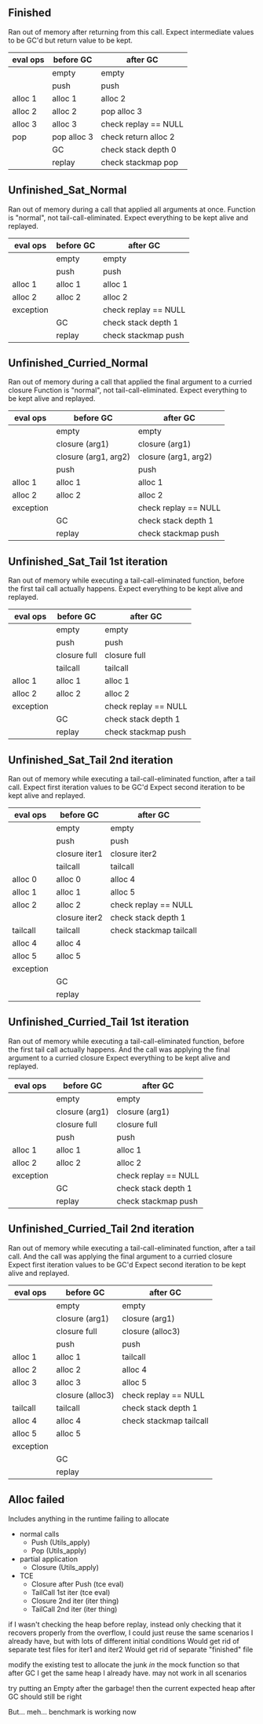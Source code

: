 ## Finished

Ran out of memory after returning from this call.
Expect intermediate values to be GC'd but return value to be kept.

| eval ops | before GC   | after GC             |
| -------- | ----------- | -------------------- |
|          | empty       | empty                |
|          | push        | push                 |
| alloc 1  | alloc 1     | alloc 2              |
| alloc 2  | alloc 2     | pop alloc 3          |
| alloc 3  | alloc 3     | check replay == NULL |
| pop      | pop alloc 3 | check return alloc 2 |
|          | GC          | check stack depth 0  |
|          | replay      | check stackmap pop   |

## Unfinished_Sat_Normal

Ran out of memory during a call that applied all arguments at once.
Function is "normal", not tail-call-eliminated.
Expect everything to be kept alive and replayed.

| eval ops  | before GC | after GC             |
| --------- | --------- | -------------------- |
|           | empty     | empty                |
|           | push      | push                 |
| alloc 1   | alloc 1   | alloc 1              |
| alloc 2   | alloc 2   | alloc 2              |
| exception |           | check replay == NULL |
|           | GC        | check stack depth 1  |
|           | replay    | check stackmap push  |

## Unfinished_Curried_Normal

Ran out of memory during a call that applied the final argument to a curried closure
Function is "normal", not tail-call-eliminated.
Expect everything to be kept alive and replayed.

| eval ops  | before GC            | after GC             |
| --------- | -------------------- | -------------------- |
|           | empty                | empty                |
|           | closure (arg1)       | closure (arg1)       |
|           | closure (arg1, arg2) | closure (arg1, arg2) |
|           | push                 | push                 |
| alloc 1   | alloc 1              | alloc 1              |
| alloc 2   | alloc 2              | alloc 2              |
| exception |                      | check replay == NULL |
|           | GC                   | check stack depth 1  |
|           | replay               | check stackmap push  |

## Unfinished_Sat_Tail 1st iteration

Ran out of memory while executing a tail-call-eliminated function,
before the first tail call actually happens.
Expect everything to be kept alive and replayed.

| eval ops  | before GC    | after GC             |
| --------- | ------------ | -------------------- |
|           | empty        | empty                |
|           | push         | push                 |
|           | closure full | closure full         |
|           | tailcall     | tailcall             |
| alloc 1   | alloc 1      | alloc 1              |
| alloc 2   | alloc 2      | alloc 2              |
| exception |              | check replay == NULL |
|           | GC           | check stack depth 1  |
|           | replay       | check stackmap push  |

## Unfinished_Sat_Tail 2nd iteration

Ran out of memory while executing a tail-call-eliminated function,
after a tail call.
Expect first iteration values to be GC'd
Expect second iteration to be kept alive and replayed.

| eval ops  | before GC     | after GC                |
| --------- | ------------- | ----------------------- |
|           | empty         | empty                   |
|           | push          | push                    |
|           | closure iter1 | closure iter2           |
|           | tailcall      | tailcall                |
| alloc 0   | alloc 0       | alloc 4                 |
| alloc 1   | alloc 1       | alloc 5                 |
| alloc 2   | alloc 2       | check replay == NULL    |
|           | closure iter2 | check stack depth 1     |
| tailcall  | tailcall      | check stackmap tailcall |
| alloc 4   | alloc 4       |
| alloc 5   | alloc 5       |
| exception |
|           | GC            |
|           | replay        |

## Unfinished_Curried_Tail 1st iteration

Ran out of memory while executing a tail-call-eliminated function,
before the first tail call actually happens.
And the call was applying the final argument to a curried closure
Expect everything to be kept alive and replayed.

| eval ops  | before GC      | after GC             |
| --------- | -------------- | -------------------- |
|           | empty          | empty                |
|           | closure (arg1) | closure (arg1)       |
|           | closure full   | closure full         |
|           | push           | push                 |
| alloc 1   | alloc 1        | alloc 1              |
| alloc 2   | alloc 2        | alloc 2              |
| exception |                | check replay == NULL |
|           | GC             | check stack depth 1  |
|           | replay         | check stackmap push  |

## Unfinished_Curried_Tail 2nd iteration

Ran out of memory while executing a tail-call-eliminated function,
after a tail call.
And the call was applying the final argument to a curried closure
Expect first iteration values to be GC'd
Expect second iteration to be kept alive and replayed.

| eval ops  | before GC        | after GC                |
| --------- | ---------------- | ----------------------- |
|           | empty            | empty                   |
|           | closure (arg1)   | closure (arg1)          |
|           | closure full     | closure (alloc3)        |
|           | push             | push                    |
| alloc 1   | alloc 1          | tailcall                |
| alloc 2   | alloc 2          | alloc 4                 |
| alloc 3   | alloc 3          | alloc 5                 |
|           | closure (alloc3) | check replay == NULL    |
| tailcall  | tailcall         | check stack depth 1     |
| alloc 4   | alloc 4          | check stackmap tailcall |
| alloc 5   | alloc 5          |
| exception |
|           | GC               |
|           | replay           |

## Alloc failed

Includes anything in the runtime failing to allocate

- normal calls
  - Push (Utils_apply)
  - Pop (Utils_apply)
- partial application
  - Closure (Utils_apply)
- TCE
  - Closure after Push (tce eval)
  - TailCall 1st iter (tce eval)
  - Closure 2nd iter (iter thing)
  - TailCall 2nd iter (iter thing)

if I wasn't checking the heap before replay,
instead only checking that it recovers properly from the overflow,
I could just reuse the same scenarios I already have,
but with lots of different initial conditions
Would get rid of separate test files for iter1 and iter2
Would get rid of separate "finished" file

modify the existing test to allocate the junk _in_ the mock function
so that after GC I get the same heap I already have.
may not work in all scenarios

try putting an Empty after the garbage!
then the current expected heap after GC should still be right

But... meh... benchmark is working now
